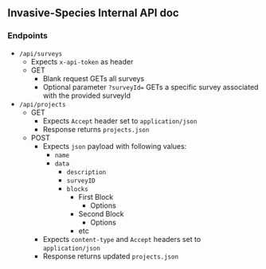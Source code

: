 ## Invasive-Species Internal API doc
### Endpoints
* `/api/surveys`
	* Expects `x-api-token` as header
	* GET
		* Blank request GETs all surveys
		* Optional parameter `?surveyId=` GETs a specific survey associated with the provided surveyId
* `/api/projects`
	* GET
        * Expects `Accept` header set to `application/json`
        * Response returns `projects.json`
	* POST
		* Expects `json` payload with following values:
			* `name`
			* `data`
				* `description`
				* `surveyID`
				* `blocks`
					* First Block
						* Options
					* Second Block
						* Options
					* etc
		* Expects `content-type` and `Accept` headers set to `application/json`
		* Response returns updated `projects.json`